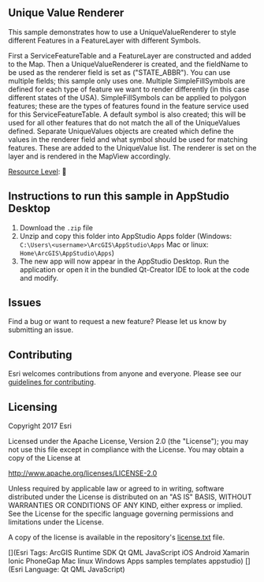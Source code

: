 ## Unique Value Renderer

This sample demonstrates how to use a UniqueValueRenderer to style different Features in a FeatureLayer with different Symbols.

First a ServiceFeatureTable and a FeatureLayer are constructed and added to the Map. Then a UniqueValueRenderer is created, and the fieldName to be used as the renderer field is set as ("STATE_ABBR"). You can use multiple fields; this sample only uses one. Multiple SimpleFillSymbols are defined for each type of feature we want to render differently (in this case different states of the USA). SimpleFillSymbols can be applied to polygon features; these are the types of features found in the feature service used for this ServiceFeatureTable. A default symbol is also created; this will be used for all other features that do not match the all of the UniqueValues defined. Separate UniqueValues objects are created which define the values in the renderer field and what symbol should be used for matching features. These are added to the UniqueValue list. The renderer is set on the layer and is rendered in the MapView accordingly.

[Resource Level](https://geonet.esri.com/groups/appstudio/blog/2016/12/06/how-to-describe-our-resources-in-terms-of-difficulty-complexity-and-time-to-digest): 🍌


## Instructions to run this sample in AppStudio Desktop

1. Download the `.zip` file
2. Unzip and copy this folder into AppStudio Apps folder (Windows: `C:\Users\<username>\ArcGIS\AppStudio\Apps` Mac or linux: `Home\ArcGIS\AppStudio\Apps`)
3. The new app will now appear in the AppStudio Desktop. Run the application or open it in the bundled Qt-Creator IDE to look at the code and modify.

## Issues

Find a bug or want to request a new feature?  Please let us know by submitting an issue.

## Contributing

Esri welcomes contributions from anyone and everyone. Please see our [guidelines for contributing](https://github.com/esri/contributing).

## Licensing
Copyright 2017 Esri

Licensed under the Apache License, Version 2.0 (the "License");
you may not use this file except in compliance with the License.
You may obtain a copy of the License at

http://www.apache.org/licenses/LICENSE-2.0

Unless required by applicable law or agreed to in writing, software
distributed under the License is distributed on an "AS IS" BASIS,
WITHOUT WARRANTIES OR CONDITIONS OF ANY KIND, either express or implied.
See the License for the specific language governing permissions and
limitations under the License.

A copy of the license is available in the repository's [license.txt](license.txt) file.


[](Esri Tags: ArcGIS Runtime SDK Qt QML JavaScript iOS Android Xamarin Ionic PhoneGap Mac linux Windows Apps samples templates appstudio)
[](Esri Language: Qt QML JavaScript)
